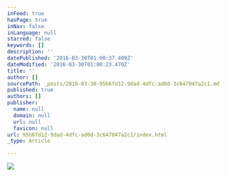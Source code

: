 ```yaml
---
inFeed: true
hasPage: true
inNav: false
inLanguage: null
starred: false
keywords: []
description: ''
datePublished: '2016-03-30T01:00:37.409Z'
dateModified: '2016-03-30T01:00:23.470Z'
title: ''
author: []
sourcePath: _posts/2016-03-30-95b6fd12-9dad-4dfc-ad0d-3c647047a2c1.md
published: true
authors: []
publisher:
  name: null
  domain: null
  url: null
  favicon: null
url: 95b6fd12-9dad-4dfc-ad0d-3c647047a2c1/index.html
_type: Article

---
```

![](https://the-grid-user-content.s3-us-west-2.amazonaws.com/4f7644ca-b72e-4698-97dc-6c8c10fcfe27.jpg)